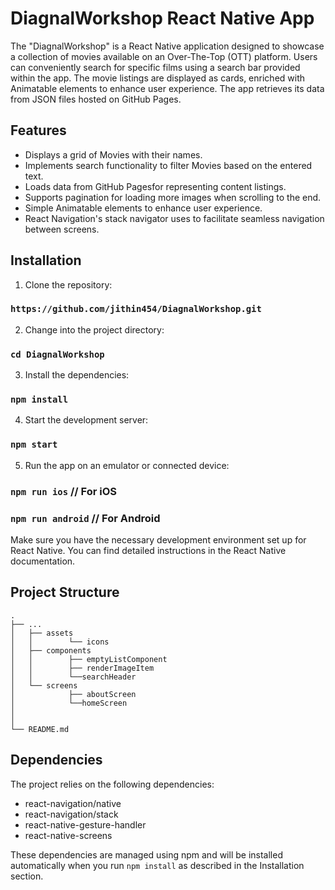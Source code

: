 # DiagnalWorkshop React Native App

The "DiagnalWorkshop" is a React Native application designed to showcase a collection of movies available on an Over-The-Top (OTT) platform. Users can conveniently search for specific films using a search bar provided within the app. The movie listings are displayed as cards, enriched with Animatable elements to enhance user experience. The app retrieves its data from JSON files hosted on GitHub Pages.

## Features

- Displays a grid of Movies with their names.
- Implements search functionality to filter Movies based on the entered text.
- Loads data from GitHub Pagesfor representing content listings.
- Supports pagination for loading more images when scrolling to the end.
- Simple Animatable elements to enhance user experience.
- React Navigation's stack navigator uses to facilitate seamless navigation between screens. 


## Installation

1. Clone the repository:

### `https://github.com/jithin454/DiagnalWorkshop.git`

2. Change into the project directory:

### `cd DiagnalWorkshop`

3. Install the dependencies:

### `npm install`

4. Start the development server:

### `npm start`

5. Run the app on an emulator or connected device:

### `npm run ios` // For iOS
### `npm run android` // For Android

Make sure you have the necessary development environment set up for React Native. You can find detailed instructions in the React Native documentation.

## Project Structure
    .
    ├── ...
    │   ├── assets 
    │   │        └── icons            
    │   ├── components 
    │   │        ├── emptyListComponent
    │   │        ├── renderImageItem
    │   │        └──searchHeader
    │   └── screens  
    │            ├── aboutScreen
    │            └──homeScreen
    │            
    │                 
    └── README.md

## Dependencies

The project relies on the following dependencies:

- react-navigation/native
- react-navigation/stack
- react-native-gesture-handler
- react-native-screens

These dependencies are managed using npm and will be installed automatically when you run `npm install` as described in the Installation section.
